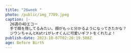 ```yaml
---
title: "26week "
photo: /public/img_7709.jpeg
caption: |-
  26週の4Dエコー
  手で顔を隠してるみたい。顔がもっと分かるようになってきたかな？
  ジウンちゃんとKatriがレオくんに可愛いギフトをくれたよ！
publish-date: 2023-10-07T02:20:19.508Z
age: Before Birth
---
```


